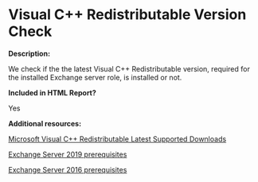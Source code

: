 # Visual C++ Redistributable Version Check

**Description:**

We check if the the latest Visual C++ Redistributable version, required for the installed Exchange server role, is installed or not.

**Included in HTML Report?**

Yes

**Additional resources:**

[Microsoft Visual C++ Redistributable Latest Supported Downloads](https://support.microsoft.com/help/2977003/the-latest-supported-visual-c-downloads)

[Exchange Server 2019 prerequisites](https://docs.microsoft.com/exchange/plan-and-deploy/prerequisites?view=exchserver-2019)

[Exchange Server 2016 prerequisites](https://docs.microsoft.com/exchange/plan-and-deploy/prerequisites?view=exchserver-2016)